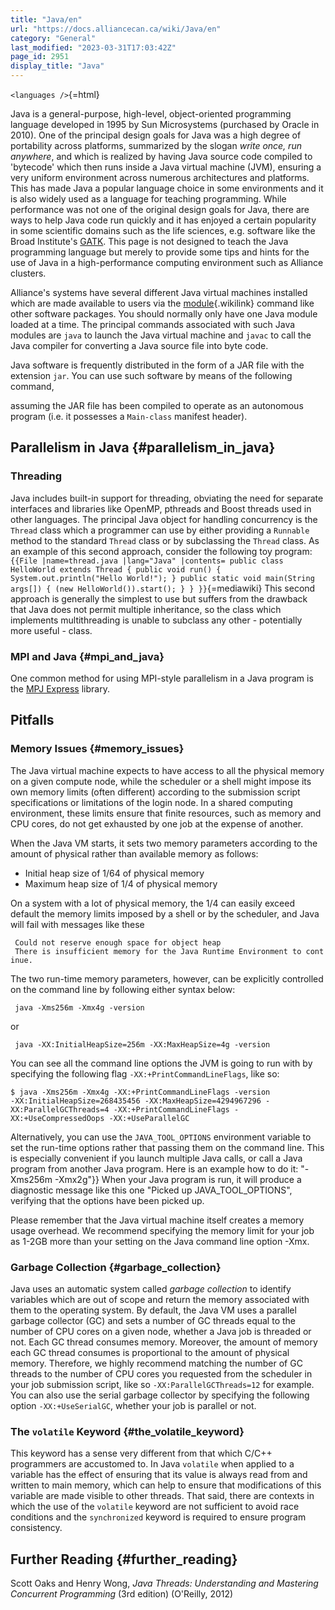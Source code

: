 ```yaml
---
title: "Java/en"
url: "https://docs.alliancecan.ca/wiki/Java/en"
category: "General"
last_modified: "2023-03-31T17:03:42Z"
page_id: 2951
display_title: "Java"
---
```


`<languages />`{=html}

Java is a general-purpose, high-level, object-oriented programming language developed in 1995 by Sun Microsystems (purchased by Oracle in 2010). One of the principal design goals for Java was a high degree of portability across platforms, summarized by the slogan *write once, run anywhere*, and which is realized by having Java source code compiled to \'bytecode\' which then runs inside a Java virtual machine (JVM), ensuring a very uniform environment across numerous architectures and platforms. This has made Java a popular language choice in some environments and it is also widely used as a language for teaching programming. While performance was not one of the original design goals for Java, there are ways to help Java code run quickly and it has enjoyed a certain popularity in some scientific domains such as the life sciences, e.g. software like the Broad Institute\'s [GATK](https://software.broadinstitute.org/gatk/). This page is not designed to teach the Java programming language but merely to provide some tips and hints for the use of Java in a high-performance computing environment such as Alliance clusters.

Alliance\'s systems have several different Java virtual machines installed which are made available to users via the [ module](https://docs.alliancecan.ca/Utiliser_des_modules/en " module"){.wikilink} command like other software packages. You should normally only have one Java module loaded at a time. The principal commands associated with such Java modules are `java` to launch the Java virtual machine and `javac` to call the Java compiler for converting a Java source file into byte code.

Java software is frequently distributed in the form of a JAR file with the extension `jar`. You can use such software by means of the following command,

assuming the JAR file has been compiled to operate as an autonomous program (i.e. it possesses a `Main-class` manifest header).

## Parallelism in Java {#parallelism_in_java}

### Threading

Java includes built-in support for threading, obviating the need for separate interfaces and libraries like OpenMP, pthreads and Boost threads used in other languages. The principal Java object for handling concurrency is the `Thread` class which a programmer can use by either providing a `Runnable` method to the standard `Thread` class or by subclassing the `Thread` class. As an example of this second approach, consider the following toy program: `{{File
  |name=thread.java
  |lang="Java"
  |contents=
public class HelloWorld extends Thread {
        public void run() {
            System.out.println("Hello World!");
        }
        public static void main(String args[]) {
            (new HelloWorld()).start();
        }
}
}}`{=mediawiki} This second approach is generally the simplest to use but suffers from the drawback that Java does not permit multiple inheritance, so the class which implements multithreading is unable to subclass any other - potentially more useful - class.

### MPI and Java {#mpi_and_java}

One common method for using MPI-style parallelism in a Java program is the [MPJ Express](http://mpj-express.org/) library.

## Pitfalls

### Memory Issues {#memory_issues}

The Java virtual machine expects to have access to all the physical memory on a given compute node, while the scheduler or a shell might impose its own memory limits (often different) according to the submission script specifications or limitations of the login node. In a shared computing environment, these limits ensure that finite resources, such as memory and CPU cores, do not get exhausted by one job at the expense of another.

When the Java VM starts, it sets two memory parameters according to the amount of physical rather than available memory as follows:

- Initial heap size of 1/64 of physical memory
- Maximum heap size of 1/4 of physical memory

On a system with a lot of physical memory, the 1/4 can easily exceed default the memory limits imposed by a shell or by the scheduler, and Java will fail with messages like these

` Could not reserve enough space for object heap`\
` There is insufficient memory for the Java Runtime Environment to continue.`

The two run-time memory parameters, however, can be explicitly controlled on the command line by following either syntax below:

` java -Xms256m -Xmx4g -version`

or

` java -XX:InitialHeapSize=256m -XX:MaxHeapSize=4g -version`

You can see all the command line options the JVM is going to run with by specifying the following flag `-XX:+PrintCommandLineFlags`, like so:

    $ java -Xms256m -Xmx4g -XX:+PrintCommandLineFlags -version
    -XX:InitialHeapSize=268435456 -XX:MaxHeapSize=4294967296 -XX:ParallelGCThreads=4 -XX:+PrintCommandLineFlags -XX:+UseCompressedOops -XX:+UseParallelGC

Alternatively, you can use the `JAVA_TOOL_OPTIONS` environment variable to set the run-time options rather that passing them on the command line. This is especially convenient if you launch multiple Java calls, or call a Java program from another Java program. Here is an example how to do it: \"-Xms256m -Xmx2g\"}} When your Java program is run, it will produce a diagnostic message like this one \"Picked up JAVA_TOOL_OPTIONS\", verifying that the options have been picked up.

Please remember that the Java virtual machine itself creates a memory usage overhead. We recommend specifying the memory limit for your job as 1-2GB more than your setting on the Java command line option -Xmx.

### Garbage Collection {#garbage_collection}

Java uses an automatic system called *garbage collection* to identify variables which are out of scope and return the memory associated with them to the operating system. By default, the Java VM uses a parallel garbage collector (GC) and sets a number of GC threads equal to the number of CPU cores on a given node, whether a Java job is threaded or not. Each GC thread consumes memory. Moreover, the amount of memory each GC thread consumes is proportional to the amount of physical memory. Therefore, we highly recommend matching the number of GC threads to the number of CPU cores you requested from the scheduler in your job submission script, like so `-XX:ParallelGCThreads=12` for example. You can also use the serial garbage collector by specifying the following option `-XX:+UseSerialGC`, whether your job is parallel or not.

### The `volatile` Keyword {#the_volatile_keyword}

This keyword has a sense very different from that which C/C++ programmers are accustomed to. In Java `volatile` when applied to a variable has the effect of ensuring that its value is always read from and written to main memory, which can help to ensure that modifications of this variable are made visible to other threads. That said, there are contexts in which the use of the `volatile` keyword are not sufficient to avoid race conditions and the `synchronized` keyword is required to ensure program consistency.

## Further Reading {#further_reading}

Scott Oaks and Henry Wong, *Java Threads: Understanding and Mastering Concurrent Programming* (3rd edition) (O\'Reilly, 2012)
